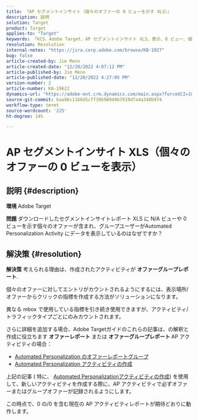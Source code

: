 ```yaml
---
title: 「AP セグメントインサイト（個々のオファーの 0 ビューを示す XLS）」
description: 説明
solution: Target
product: Target
applies-to: "Target"
keywords: 「KCS、Adobe Target、AP セグメントインサイト XLS、表示、0 ビュー、個々のオファー」
resolution: Resolution
internal-notes: "https://jira.corp.adobe.com/browse/KB-1927"
bug: false
article-created-by: Jim Menn
article-created-date: "12/20/2022 4:07:12 PM"
article-published-by: Jim Menn
article-published-date: "12/20/2022 4:27:05 PM"
version-number: 2
article-number: KA-19622
dynamics-url: "https://adobe-ent.crm.dynamics.com/main.aspx?forceUCI=1&pagetype=entityrecord&etn=knowledgearticle&id=424d2d5c-8080-ed11-81ac-6045bd006704"
source-git-commit: baa96c1160d5cff39b90049b7919dfa4a340b974
workflow-type: tm+mt
source-wordcount: '225'
ht-degree: 14%

---
```


# AP セグメントインサイト XLS（個々のオファーの 0 ビューを表示）

## 説明 {#description}


<b>環境</b>
Adobe Target

<b>問題</b>
ダウンロードしたセグメントインサイトレポート XLS に N/A ビューや 0 ビューを示す個々のオファーが含まれ、グループユーザーがAutomated Personalization Activity にデータを表示しているのはなぜですか？


## 解決策 {#resolution}


<b>解決策</b>
考えられる理由は、作成されたアクティビティが <b>オファーグループレポート</b>.

個々のオファーに対してエントリがカウントされるようにするには、表示場所/オファーからクリックの指標を作成する方法がソリューションになります。

異なる mbox で使用している指標を引き続き使用できますが、アクティビティ/トラフィックタイプごとにのみカウントされます。

さらに詳細を追加する場合、Adobe Targetガイドのこれらの記事は、の解釈と作成に役立ちます <b>オファーレポート</b> または <b>オファーグループレポート </b>AP アクティビティの場合：

- [Automated Personalization のオファーレポートグループ](https://experienceleague.adobe.com/docs/target/using/reports/offer-reporting-groups-in-automated-personalization.html)
- [Automated Personalization アクティビティの作成](https://experienceleague.adobe.com/docs/target/using/activities/automated-personalization/create-ap-activity.html?lang=ja)




上記の記事 ( 特に、 [Automated Personalizationアクティビティの作成](https://experienceleague.adobe.com/docs/target/using/activities/automated-personalization/create-ap-activity.html?lang=ja)) を使用して、新しいアクティビティを作成する際に、AP アクティビティで必ずオファーまたはグループオファーが記録されるようにします。

この時点で、0 の/0 を含む現在の AP アクティビティレポートが期待どおりに動作します。
